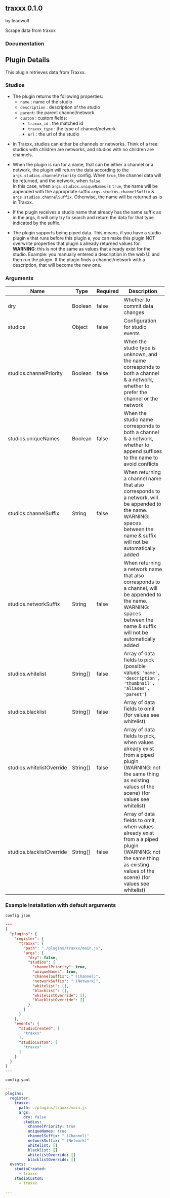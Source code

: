 ## traxxx 0.1.0

by leadwolf

Scrape data from traxxx

### Documentation

## Plugin Details

This plugin retrieves data from Traxxx.

### Studios

* The plugin returns the following properties:
    * `name` : name of the studio
    * `description` : description of the studio
    * `parent`: the parent channel/network
    * `custom` : custom fields:
        * `traxxx_id` : the matched id
        * `traxxx_type` : the type of channel/network
        * `url` : the url of the studio


- In Traxxx, studios can either be channels or networks. Think of a tree: studios with children are networks, and studios with no children are channels.

- When the plugin is run for a name, that can be either a channel or a network, the plugin will return the data according to the `args.studios.channelPriority` config. When `true`, the channel data will be returned, and the network, when `false`.  
In this case, when `args.studios.uniqueNames` is `true`, the name will be appended with the appropriate suffix `args.studios.channelSuffix` & `args.studios.channelSuffix`. Otherwise, the name will be returned as is in Traxxx.

- If the plugin receives a studio name that already has the same suffix as in the args, it will only try to search and return the data for that type indicated by the suffix.

- The plugin supports being piped data. This means, if you have a studio plugin `A` that runs before this plugin `B`, you can make this plugin NOT overwrite properties that plugin `A` already returned values for.  
**WARNING**: this is not the same as values that already exist for the studio. Example: you manually entered a description in the web UI and then run the plugin. If the plugin finds a channel/network with a description, that will become the new one.

### Arguments

| Name                      | Type     | Required | Description                                                                                                                                                               |
| ------------------------- | -------- | -------- | ------------------------------------------------------------------------------------------------------------------------------------------------------------------------- |
| dry                       | Boolean  | false    | Whether to commit data changes                                                                                                                                            |
| studios                   | Object   | false    | Configuration for studio events                                                                                                                                           |
| studios.channelPriority   | Boolean  | false    | When the studio type is unknown, and the name corresponds to both a channel & a network, whether to prefer the channel or the network                                     |
| studios.uniqueNames       | Boolean  | false    | When the studio name corresponds to both a channel & a network, whether to append suffixes to the name to avoid conflicts                                                 |
| studios.channelSuffix     | String   | false    | When returning a channel name that also corresponds to a network, will be appended to the name. WARNING: spaces between the name & suffix will not be automatically added |
| studios.networkSuffix     | String   | false    | When returning a network name that also corresponds to a channel, will be appended to the name. WARNING: spaces between the name & suffix will not be automatically added |
| studios.whitelist         | String[] | false    | Array of data fields to pick (possible values: `'name', 'description', 'thumbnail', 'aliases', 'parent'`)                                                                 |
| studios.blacklist         | String[] | false    | Array of data fields to omit (for values see whitelist)                                                                                                                   |
| studios.whitelistOverride | String[] | false    | Array of data fields to pick, when values already exist from a piped plugin (WARNING: not the same thing as existing values of the scene) (for values see whitelist)      |
| studios.blacklistOverride | String[] | false    | Array of data fields to omit, when values already exist from a a piped plugin (WARNING: not the same thing as existing values of the scene) (for values see whitelist)    |

### Example installation with default arguments

`config.json`
```json
---
{
  "plugins": {
    "register": {
      "traxxx": {
        "path": "./plugins/traxxx/main.js",
        "args": {
          "dry": false,
          "studios": {
            "channelPriority": true,
            "uniqueNames": true,
            "channelSuffix": " (Channel)",
            "networkSuffix": " (Network)",
            "whitelist": [],
            "blacklist": [],
            "whitelistOverride": [],
            "blacklistOverride": []
          }
        }
      }
    },
    "events": {
      "studioCreated": [
        "traxxx"
      ],
      "studioCustom": [
        "traxxx"
      ]
    }
  }
}
---
```

`config.yaml`
```yaml
---
plugins:
  register:
    traxxx:
      path: ./plugins/traxxx/main.js
      args:
        dry: false
        studios:
          channelPriority: true
          uniqueNames: true
          channelSuffix: " (Channel)"
          networkSuffix: " (Network)"
          whitelist: []
          blacklist: []
          whitelistOverride: []
          blacklistOverride: []
  events:
    studioCreated:
      - traxxx
    studioCustom:
      - traxxx

---
```
